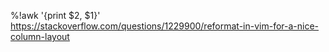 %!awk '{print $2, $1}'
https://stackoverflow.com/questions/1229900/reformat-in-vim-for-a-nice-column-layout
